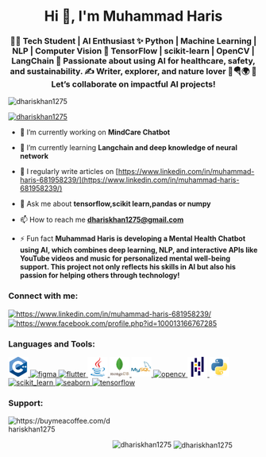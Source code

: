<h1 align="center">Hi 👋, I'm Muhammad Haris</h1>
<h3 align="center">👨‍💻 Tech Student | AI Enthusiast ✨ Python | Machine Learning | NLP | Computer Vision 🔧 TensorFlow | scikit-learn | OpenCV | LangChain 🌱 Passionate about using AI for healthcare, safety, and sustainability. ✍️ Writer, explorer, and nature lover 🌿🪂🌍 🤝 Let’s collaborate on impactful AI projects!</h3>

<p align="left"> <img src="https://komarev.com/ghpvc/?username=dhariskhan1275&label=Profile%20views&color=0e75b6&style=flat" alt="dhariskhan1275" /> </p>

<p align="left"> <a href="https://github.com/ryo-ma/github-profile-trophy"><img src="https://github-profile-trophy.vercel.app/?username=dhariskhan1275" alt="dhariskhan1275" /></a> </p>

- 🔭 I’m currently working on **MindCare Chatbot**

- 🌱 I’m currently learning **Langchain and deep knowledge of neural network**

- 📝 I regularly write articles on [https://www.linkedin.com/in/muhammad-haris-681958239/](https://www.linkedin.com/in/muhammad-haris-681958239/)

- 💬 Ask me about **tensorflow,scikit learn,pandas or numpy**

- 📫 How to reach me **dhariskhan1275@gmail.com**

- ⚡ Fun fact **Muhammad Haris is developing a Mental Health Chatbot using AI, which combines deep learning, NLP, and interactive APIs like YouTube videos and music for personalized mental well-being support. This project not only reflects his skills in AI but also his passion for helping others through technology!**

<h3 align="left">Connect with me:</h3>
<p align="left">
<a href="https://linkedin.com/in/https://www.linkedin.com/in/muhammad-haris-681958239/" target="blank"><img align="center" src="https://raw.githubusercontent.com/rahuldkjain/github-profile-readme-generator/master/src/images/icons/Social/linked-in-alt.svg" alt="https://www.linkedin.com/in/muhammad-haris-681958239/" height="30" width="40" /></a>
<a href="https://fb.com/https://www.facebook.com/profile.php?id=100013166767285" target="blank"><img align="center" src="https://raw.githubusercontent.com/rahuldkjain/github-profile-readme-generator/master/src/images/icons/Social/facebook.svg" alt="https://www.facebook.com/profile.php?id=100013166767285" height="30" width="40" /></a>
</p>

<h3 align="left">Languages and Tools:</h3>
<p align="left"> <a href="https://www.w3schools.com/cpp/" target="_blank" rel="noreferrer"> <img src="https://raw.githubusercontent.com/devicons/devicon/master/icons/cplusplus/cplusplus-original.svg" alt="cplusplus" width="40" height="40"/> </a> <a href="https://www.figma.com/" target="_blank" rel="noreferrer"> <img src="https://www.vectorlogo.zone/logos/figma/figma-icon.svg" alt="figma" width="40" height="40"/> </a> <a href="https://flutter.dev" target="_blank" rel="noreferrer"> <img src="https://www.vectorlogo.zone/logos/flutterio/flutterio-icon.svg" alt="flutter" width="40" height="40"/> </a> <a href="https://www.java.com" target="_blank" rel="noreferrer"> <img src="https://raw.githubusercontent.com/devicons/devicon/master/icons/java/java-original.svg" alt="java" width="40" height="40"/> </a> <a href="https://www.mongodb.com/" target="_blank" rel="noreferrer"> <img src="https://raw.githubusercontent.com/devicons/devicon/master/icons/mongodb/mongodb-original-wordmark.svg" alt="mongodb" width="40" height="40"/> </a> <a href="https://www.mysql.com/" target="_blank" rel="noreferrer"> <img src="https://raw.githubusercontent.com/devicons/devicon/master/icons/mysql/mysql-original-wordmark.svg" alt="mysql" width="40" height="40"/> </a> <a href="https://opencv.org/" target="_blank" rel="noreferrer"> <img src="https://www.vectorlogo.zone/logos/opencv/opencv-icon.svg" alt="opencv" width="40" height="40"/> </a> <a href="https://pandas.pydata.org/" target="_blank" rel="noreferrer"> <img src="https://raw.githubusercontent.com/devicons/devicon/2ae2a900d2f041da66e950e4d48052658d850630/icons/pandas/pandas-original.svg" alt="pandas" width="40" height="40"/> </a> <a href="https://www.python.org" target="_blank" rel="noreferrer"> <img src="https://raw.githubusercontent.com/devicons/devicon/master/icons/python/python-original.svg" alt="python" width="40" height="40"/> </a> <a href="https://scikit-learn.org/" target="_blank" rel="noreferrer"> <img src="https://upload.wikimedia.org/wikipedia/commons/0/05/Scikit_learn_logo_small.svg" alt="scikit_learn" width="40" height="40"/> </a> <a href="https://seaborn.pydata.org/" target="_blank" rel="noreferrer"> <img src="https://seaborn.pydata.org/_images/logo-mark-lightbg.svg" alt="seaborn" width="40" height="40"/> </a> <a href="https://www.tensorflow.org" target="_blank" rel="noreferrer"> <img src="https://www.vectorlogo.zone/logos/tensorflow/tensorflow-icon.svg" alt="tensorflow" width="40" height="40"/> </a> </p>

<h3 align="left">Support:</h3>
<p><a href="https://www.buymeacoffee.com/https://buymeacoffee.com/dhariskhan1275"> <img align="left" src="https://cdn.buymeacoffee.com/buttons/v2/default-yellow.png" height="50" width="210" alt="https://buymeacoffee.com/dhariskhan1275" /></a></p><br><br>

<p><img align="left" src="https://github-readme-stats.vercel.app/api/top-langs?username=dhariskhan1275&show_icons=true&locale=en&layout=compact" alt="dhariskhan1275" /></p>

<p>&nbsp;<img align="center" src="https://github-readme-stats.vercel.app/api?username=dhariskhan1275&show_icons=true&locale=en" alt="dhariskhan1275" /></p>
